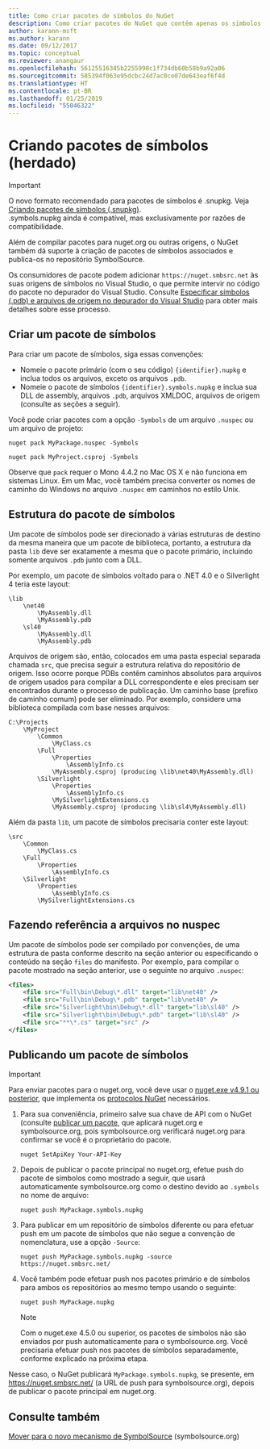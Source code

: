 ```yaml
---
title: Como criar pacotes de símbolos do NuGet
description: Como criar pacotes do NuGet que contêm apenas os símbolos compatíveis com a depuração de outros pacotes do NuGet no Visual Studio.
author: karann-msft
ms.author: karann
ms.date: 09/12/2017
ms.topic: conceptual
ms.reviewer: anangaur
ms.openlocfilehash: 56125516345b2255998c1f734db60b58b9a92a06
ms.sourcegitcommit: 585394f063e95dcbc24d7ac0ce07de643eaf6f4d
ms.translationtype: HT
ms.contentlocale: pt-BR
ms.lasthandoff: 01/25/2019
ms.locfileid: "55046322"
---
```

# <a name="creating-symbol-packages-legacy"></a>Criando pacotes de símbolos (herdado)

> [!Important]
> O novo formato recomendado para pacotes de símbolos é .snupkg. Veja [Criando pacotes de símbolos (.snupkg)](Symbol-Packages-snupkg.md). </br>
> .symbols.nupkg ainda é compatível, mas exclusivamente por razões de compatibilidade.

Além de compilar pacotes para nuget.org ou outras origens, o NuGet também dá suporte à criação de pacotes de símbolos associados e publica-os no repositório SymbolSource.

Os consumidores de pacote podem adicionar `https://nuget.smbsrc.net` às suas origens de símbolos no Visual Studio, o que permite intervir no código do pacote no depurador do Visual Studio. Consulte [Especificar símbolos (.pdb) e arquivos de origem no depurador do Visual Studio](/visualstudio/debugger/specify-symbol-dot-pdb-and-source-files-in-the-visual-studio-debugger) para obter mais detalhes sobre esse processo.

## <a name="creating-a-symbol-package"></a>Criar um pacote de símbolos

Para criar um pacote de símbolos, siga essas convenções:

- Nomeie o pacote primário (com o seu código) `{identifier}.nupkg` e inclua todos os arquivos, exceto os arquivos `.pdb`.
- Nomeie o pacote de símbolos `{identifier}.symbols.nupkg` e inclua sua DLL de assembly, arquivos `.pdb`, arquivos XMLDOC, arquivos de origem (consulte as seções a seguir).

Você pode criar pacotes com a opção `-Symbols` de um arquivo `.nuspec` ou um arquivo de projeto:

```cli
nuget pack MyPackage.nuspec -Symbols

nuget pack MyProject.csproj -Symbols
```

Observe que `pack` requer o Mono 4.4.2 no Mac OS X e não funciona em sistemas Linux. Em um Mac, você também precisa converter os nomes de caminho do Windows no arquivo `.nuspec` em caminhos no estilo Unix.

## <a name="symbol-package-structure"></a>Estrutura do pacote de símbolos

Um pacote de símbolos pode ser direcionado a várias estruturas de destino da mesma maneira que um pacote de biblioteca, portanto, a estrutura da pasta `lib` deve ser exatamente a mesma que o pacote primário, incluindo somente arquivos `.pdb` junto com a DLL.

Por exemplo, um pacote de símbolos voltado para o .NET 4.0 e o Silverlight 4 teria este layout:

    \lib
        \net40
            \MyAssembly.dll
            \MyAssembly.pdb
        \sl40
            \MyAssembly.dll
            \MyAssembly.pdb

Arquivos de origem são, então, colocados em uma pasta especial separada chamada `src`, que precisa seguir a estrutura relativa do repositório de origem. Isso ocorre porque PDBs contêm caminhos absolutos para arquivos de origem usados para compilar a DLL correspondente e eles precisam ser encontrados durante o processo de publicação. Um caminho base (prefixo de caminho comum) pode ser eliminado. Por exemplo, considere uma biblioteca compilada com base nesses arquivos:

    C:\Projects
        \MyProject
            \Common
                \MyClass.cs
            \Full
                \Properties
                    \AssemblyInfo.cs
                \MyAssembly.csproj (producing \lib\net40\MyAssembly.dll)
            \Silverlight
                \Properties
                    \AssemblyInfo.cs
                \MySilverlightExtensions.cs
                \MyAssembly.csproj (producing \lib\sl4\MyAssembly.dll)

Além da pasta `lib`, um pacote de símbolos precisaria conter este layout:

    \src
        \Common
            \MyClass.cs
        \Full
            \Properties
                \AssemblyInfo.cs
        \Silverlight
            \Properties
                \AssemblyInfo.cs
            \MySilverlightExtensions.cs

## <a name="referring-to-files-in-the-nuspec"></a>Fazendo referência a arquivos no nuspec

Um pacote de símbolos pode ser compilado por convenções, de uma estrutura de pasta conforme descrito na seção anterior ou especificando o conteúdo na seção `files` do manifesto. Por exemplo, para compilar o pacote mostrado na seção anterior, use o seguinte no arquivo `.nuspec`:

```xml
<files>
    <file src="Full\bin\Debug\*.dll" target="lib\net40" />
    <file src="Full\bin\Debug\*.pdb" target="lib\net40" />
    <file src="Silverlight\bin\Debug\*.dll" target="lib\sl40" />
    <file src="Silverlight\bin\Debug\*.pdb" target="lib\sl40" />
    <file src="**\*.cs" target="src" />
</files>
```

## <a name="publishing-a-symbol-package"></a>Publicando um pacote de símbolos

> [!Important]
> Para enviar pacotes para o nuget.org, você deve usar o [nuget.exe v4.9.1 ou posterior](https://www.nuget.org/downloads), que implementa os [protocolos NuGet](../api/nuget-protocols.md) necessários.

1. Para sua conveniência, primeiro salve sua chave de API com o NuGet (consulte [publicar um pacote](../create-packages/publish-a-package.md), que aplicará nuget.org e symbolsource.org, pois symbolsource.org verificará nuget.org para confirmar se você é o proprietário do pacote.

    ```cli
    nuget SetApiKey Your-API-Key
    ```

2. Depois de publicar o pacote principal no nuget.org, efetue push do pacote de símbolos como mostrado a seguir, que usará automaticamente symbolsource.org como o destino devido ao `.symbols` no nome de arquivo:

    ```cli
    nuget push MyPackage.symbols.nupkg
    ```

3. Para publicar em um repositório de símbolos diferente ou para efetuar push em um pacote de símbolos que não segue a convenção de nomenclatura, use a opção `-Source`:

    ```cli
    nuget push MyPackage.symbols.nupkg -source https://nuget.smbsrc.net/
    ```

4. Você também pode efetuar push nos pacotes primário e de símbolos para ambos os repositórios ao mesmo tempo usando o seguinte:

    ```cli
    nuget push MyPackage.nupkg
    ```

   > [!Note]
   > Com o nuget.exe 4.5.0 ou superior, os pacotes de símbolos não são enviados por push automaticamente para o symbolsource.org. Você precisaria efetuar push nos pacotes de símbolos separadamente, conforme explicado na próxima etapa.
   
Nesse caso, o NuGet publicará `MyPackage.symbols.nupkg`, se presente, em https://nuget.smbsrc.net/ (a URL de push para symbolsource.org), depois de publicar o pacote principal em nuget.org.

## <a name="see-also"></a>Consulte também

[Mover para o novo mecanismo de SymbolSource](https://tripleemcoder.com/2015/10/04/moving-to-the-new-symbolsource-engine/) (symbolsource.org)

